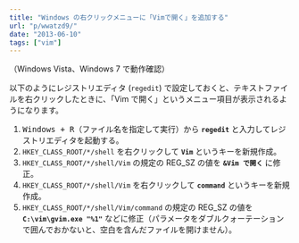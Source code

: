 ```yaml
---
title: "Windows の右クリックメニューに「Vimで開く」を追加する"
url: "p/wwatzd9/"
date: "2013-06-10"
tags: ["vim"]
---
```


（Windows Vista、Windows 7 で動作確認）

以下のようにレジストリエディタ (`regedit`) で設定しておくと、テキストファイルを右クリックしたときに、「Vim で開く」というメニュー項目が表示されるようになります。

1. <kbd>Windows + R</kbd>（ファイル名を指定して実行）から **`regedit`** と入力してレジストリエディタを起動する。
2. `HKEY_CLASS_ROOT/*/shell` を右クリックして **`Vim`** というキーを新規作成。
3. `HKEY_CLASS_ROOT/*/shell/Vim` の規定の REG_SZ の値を **`&Vim で開く`** に修正。
4. `HKEY_CLASS_ROOT/*/shell/Vim` を右クリックして **`command`** というキーを新規作成。
5. `HKEY_CLASS_ROOT/*/shell/Vim/command` の規定の REG_SZ の値を **`C:\vim\gvim.exe "%1"`** などに修正（パラメータをダブルクォーテーションで囲んでおかないと、空白を含んだファイルを開けません）。

